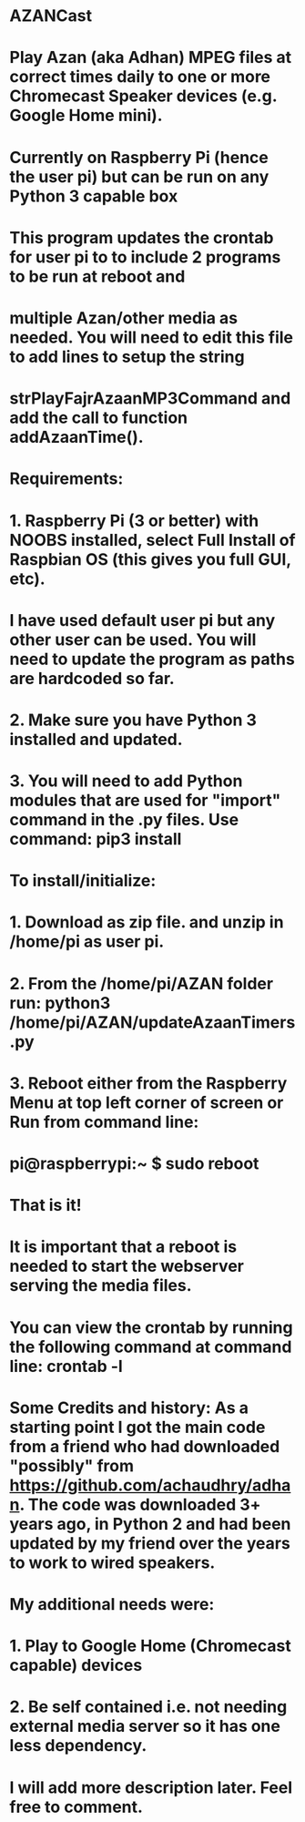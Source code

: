 # AZANCast
# Play Azan (aka Adhan) MPEG files at correct times daily to one or more Chromecast Speaker devices (e.g. Google Home mini).
# Currently on Raspberry Pi (hence the user pi) but can be run on any Python 3 capable box
# 
# This program updates the crontab for user pi to to include 2 programs to be run at reboot and
# multiple Azan/other media as needed. You will need to edit this file to add lines to setup the string
# strPlayFajrAzaanMP3Command and add the call to function addAzaanTime().
# 
# Requirements:
# 1. Raspberry Pi (3 or better) with NOOBS installed, select Full Install of Raspbian OS (this gives you full GUI, etc).
#    I have used default user pi but any other user can be used. You will need to update the program as paths are hardcoded so far.
# 2. Make sure you have Python 3 installed and updated.
# 3. You will need to add Python modules that are used for "import" command in the .py files. Use command: pip3 install <module name>
# 
# To install/initialize:
#      1. Download as zip file. and unzip in /home/pi as user pi.
#      2. From the /home/pi/AZAN folder run: python3 /home/pi/AZAN/updateAzaanTimers.py
#      3. Reboot either from the Raspberry Menu at top left corner of screen or Run from command line: 
#         pi@raspberrypi:~ $ sudo reboot <CR>
# That is it!
# It is important that a reboot is needed to start the webserver serving the media files.
# 
# You can view the crontab by running the following command at command line:  crontab -l
# Some Credits and history: As a starting point I got the main code from a friend who had downloaded "possibly" from https://github.com/achaudhry/adhan. The code was downloaded 3+ years ago, in Python 2 and had been updated by my friend over the years to work to wired speakers. 
# My additional needs were: 
# 1. Play to Google Home (Chromecast capable) devices
# 2. Be self contained i.e. not needing external media server so it has one less dependency. 
# 
# I will add more description later. Feel free to comment.
